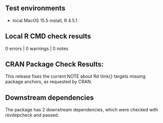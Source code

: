 ## Test environments
* local MacOS 15.5 install, R 4.5.1

## Local R CMD check results
0 errors | 0 warnings | 0 notes

## CRAN Package Check Results:
This release fixes the current NOTE about Rd \link{} targets missing package
anchors, as requested by CRAN.

## Downstream dependencies
The package has 2 downstream dependencies, which were checked with revdepcheck and passed.
